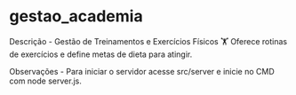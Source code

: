 # gestao_academia

Descrição -
Gestão de Treinamentos e Exercícios Físicos 🏋️
Oferece rotinas de exercícios e define metas de dieta para atingir.

Observações -
Para iniciar o servidor acesse src/server e inicie no CMD com node server.js.
